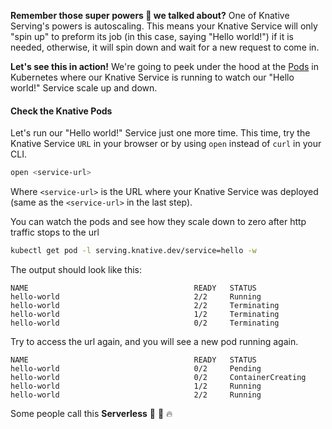 **Remember those super powers :rocket: we talked about?** One of Knative Serving's powers is autoscaling. This means your Knative Service will only "spin up" to preform its job (in this case, saying "Hello world!") if it is needed, otherwise, it will spin down and wait for a new request to come in.

**Let's see this in action!** We're going to peek under the hood at the <a href= "https://kubernetes.io/docs/concepts/workloads/pods/" target="blank_">Pods</a> in Kubernetes where our Knative Service is running to watch our "Hello world!" Service scale up and down.


#### Check the Knative Pods
Let's run our "Hello world!" Service just one more time. This time, try the Knative Service `URL` in your browser or by using `open` instead of `curl` in your CLI.
```bash
open <service-url>
```
Where `<service-url>` is the URL where your Knative Service was deployed (same as the `<service-url>` in the last step).

You can watch the pods and see how they scale down to zero after http traffic stops to the url
```bash
kubectl get pod -l serving.knative.dev/service=hello -w
```

The output should look like this:
```{ .bash .no-copy }
NAME                                     READY   STATUS
hello-world                              2/2     Running
hello-world                              2/2     Terminating
hello-world                              1/2     Terminating
hello-world                              0/2     Terminating
```

Try to access the url again, and you will see a new pod running again.
```{ .bash .no-copy }
NAME                                     READY   STATUS
hello-world                              0/2     Pending
hello-world                              0/2     ContainerCreating
hello-world                              1/2     Running
hello-world                              2/2     Running
```

Some people call this **Serverless** :tada: :taco: :fire:
